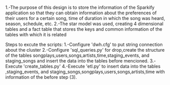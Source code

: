 1.-The purpose of this design is to store the information of the Sparkify application so that they can obtain information about the preferences of their users for a certain song, time of duration in which the song was heard, season, schedule, etc.
2.-The star model was used, creating 4 dimensional tables and a fact table that stores the keys and common information of the tables with which it is related

Steps to excute the scripts:
1.-Configure 'dwh.cfg' to put string connection about the cluster
2.-Configure 'sql_queries.py' for drop,create the structure of the tables songplays,users,songs,artists,time,staging_events, and staging_songs and insert the data into the tables before mencioned.
3.-Execute 'create_tables.py' 
4.-Execute 'etl.py' to insert data into the tables ,staging_events, and staging_songs,songplays,users,songs,artists,time with information of the before step (3).